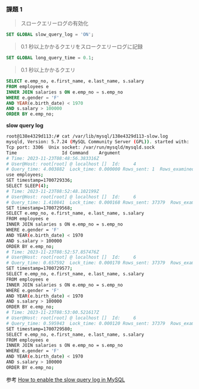 ### 課題 1

> スロークエリーログの有効化

```sql
SET GLOBAL slow_query_log = 'ON';
```

> 0.1 秒以上かかるクエリをスロークエリーログに記録

```sql
SET GLOBAL long_query_time = 0.1;
```

> 0.1 秒以上かかるクエリ

```sql
SELECT e.emp_no, e.first_name, e.last_name, s.salary
FROM employees e
INNER JOIN salaries s ON e.emp_no = s.emp_no
WHERE e.gender = 'F'
AND YEAR(e.birth_date) < 1970
AND s.salary > 100000
ORDER BY e.emp_no;
```

**slow query log**

```sh
root@138e4329d113:/# cat /var/lib/mysql/138e4329d113-slow.log
mysqld, Version: 5.7.24 (MySQL Community Server (GPL)). started with:
Tcp port: 3306  Unix socket: /var/run/mysqld/mysqld.sock
Time                 Id Command    Argument
# Time: 2023-11-23T08:48:56.383316Z
# User@Host: root[root] @ localhost []  Id:     4
# Query_time: 4.003882  Lock_time: 0.000000 Rows_sent: 1  Rows_examined: 0
use employees;
SET timestamp=1700729336;
SELECT SLEEP(4);
# Time: 2023-11-23T08:52:48.102199Z
# User@Host: root[root] @ localhost []  Id:     6
# Query_time: 1.410841  Lock_time: 0.000168 Rows_sent: 37379  Rows_examined: 3013501
SET timestamp=1700729568;
SELECT e.emp_no, e.first_name, e.last_name, s.salary
FROM employees e
INNER JOIN salaries s ON e.emp_no = s.emp_no
WHERE e.gender = 'F'
AND YEAR(e.birth_date) < 1970
AND s.salary > 100000
ORDER BY e.emp_no;
# Time: 2023-11-23T08:52:57.857476Z
# User@Host: root[root] @ localhost []  Id:     6
# Query_time: 0.657592  Lock_time: 0.000170 Rows_sent: 37379  Rows_examined: 3013501
SET timestamp=1700729577;
SELECT e.emp_no, e.first_name, e.last_name, s.salary
FROM employees e
INNER JOIN salaries s ON e.emp_no = s.emp_no
WHERE e.gender = 'F'
AND YEAR(e.birth_date) < 1970
AND s.salary > 100000
ORDER BY e.emp_no;
# Time: 2023-11-23T08:53:00.521617Z
# User@Host: root[root] @ localhost []  Id:     6
# Query_time: 0.595943  Lock_time: 0.000120 Rows_sent: 37379  Rows_examined: 3013501
SET timestamp=1700729580;
SELECT e.emp_no, e.first_name, e.last_name, s.salary
FROM employees e
INNER JOIN salaries s ON e.emp_no = s.emp_no
WHERE e.gender = 'F'
AND YEAR(e.birth_date) < 1970
AND s.salary > 100000
ORDER BY e.emp_no;
```

参考
[How to enable the slow query log in MySQL](https://www.a2hosting.com/kb/developer-corner/mysql/enabling-the-slow-query-log-in-mysql/#:~:text=To%20enable%20the%20slow%20query%20log%2C%20type%20the%20following%20command,than%2010%20seconds%20to%20run.)
